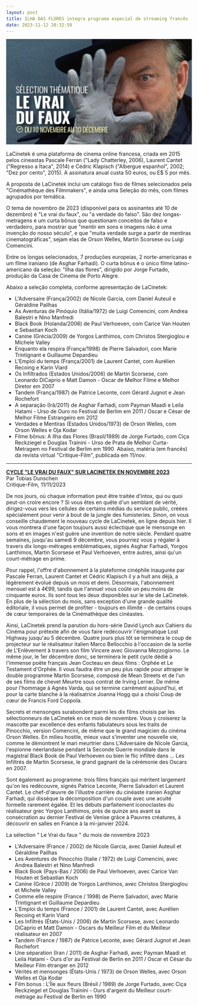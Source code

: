 ```yaml
---
layout: post
title: ILHA DAS FLORES integra programa especial de streaming francês
date: 2023-11-12 20:32:59
---
```

![](/uploads/verite-faux.jpg)

LaCinetek é uma plataforma de cinema online francesa, criada em 2015 pelos cineastas Pascale Ferran ("Lady Chatterley, 2006), Laurent Cantet ("Regresso a Ítaca", 2014) e Cédric Klapisch ("Albergue espanhol", 2002; "Dez por cento", 2015). A assinatura anual custa 50 euros, ou E$ 5 por mês.

A proposta de LaCinetek inclui um catálogo fixo de filmes selecionados pela "Cinémathèque des Filmmakers", e ainda uma Seleção do mês, com filmes agrupados por temática.

O tema de novembro de 2023 (disponível para os assinantes até 10 de dezembro) é "Le vrai du faux", ou "a verdade do falso". São dez longas-metragens e um curta bônus que questionam conceitos de falso e verdadeiro, para mostrar que "mentir em sons e imagens não é uma invenção do nosso século", e que "muita verdade surge a partir de mentiras cinematográficas", sejam elas de Orson Welles, Martin Scorsese ou Luigi Comencini.

Entre os longas selecionados, 7 produções europeias, 2 norte-americanas e um filme iraniano (de Asghar Farhadi). O curta bônus é o único filme latino-americano da seleção: "Ilha das flores", dirigido por Jorge Furtado, produção da Casa de Cinema de Porto Alegre.

Abaixo a seleção completa, conforme apresentação de LaCinetek:

* L'Adversaire (França/2002) de Nicole Garcia, com Daniel Auteuil e Géraldine Pailhas
* As Aventuras de Pinóquio (Itália/1972) de Luigi Comencini, com Andrea Balestri e Nino Manfredi
* Black Book (Holanda/2006) de Paul Verhoeven, com Carice Van Houten e Sebastian Koch
* Canine (Grécia/2009) de Yorgos Lanthimos, com Christos Stergioglou e Michele Valley
* Enquanto ela respira (França/1998) de Pierre Salvadori, com Marie Trintignant e Guillaume Depardieu
* L'Emploi du temps (França/2001) de Laurent Cantet, com Aurélien Recoing e Karin Viard
* Os Infiltrados (Estados Unidos/2006) de Martin Scorsese, com Leonardo DiCaprio e Matt Damon - Oscar de Melhor Filme e Melhor Diretor em 2007
* Tandem (França/1987) de Patrice Leconte, com Gérard Jugnot e Jean Rochefort
* A separação (Irã/2011) de Asghar Farhadi, com Payman Maadi e Leila Hatami - Urso de Ouro no Festival de Berlim em 2011 / Oscar e César de Melhor Filme Estrangeiro em 2012
* Verdades e Mentiras (Estados Unidos/1973) de Orson Welles, com Orson Welles e Oja Kodar
* Filme bônus: A Ilha das Flores (Brasil/1989) de Jorge Furtado, com Ciça Reckziegel e Douglas Trainini - Urso de Prata de Melhor Curta-Metragem no Festival de Berlim em 1990
  ​
  Abaixo, matéria (em francês) da revista virtual "Critique-Film", publicada em 11/nov.

- - -

**[](https://www.critique-film.fr/cycle-le-vrai-du-faux-sur-lacinetek-en-novembre-2023/)[CYCLE "LE VRAI DU FAUX" SUR LACINETEK EN NOVEMBRE 2023](https://www.critique-film.fr/cycle-le-vrai-du-faux-sur-lacinetek-en-novembre-2023/)**\
Par Tobias Dunschen\
Critique-Film, 11/11/2023

De nos jours, où chaque information peut être traitée d'intox, qui ou quoi peut-on croire encore ? Si vous êtes en quête d'un semblant de vérité, dirigez-vous vers les cellules de certains médias du service public, créées spécialement pour venir à bout de la jungle des fumisteries. Sinon, on vous conseille chaudement le nouveau cycle de LaCinetek, en ligne depuis hier. Il vous montrera d'une façon toujours aussi éclectique que le mensonge en sons et en images n'est guère une invention de notre siècle. Pendant quatre semaines, jusqu'au samedi 9 décembre, vous pourriez vous y régaler à travers dix longs-métrages emblématiques, signés Asghar Farhadi, Yorgos Lanthimos, Martin Scorsese et Paul Verhoeven, entre autres, ainsi qu'un court-métrage en prime.

Pour rappel, l'offre d'abonnement à la plateforme cinéphile inaugurée par Pascale Ferran, Laurent Cantet et Cédric Klapisch il y a huit ans déjà, a légèrement évolué depuis un mois et demi. Désormais, l'abonnement mensuel est à 4€99, tandis que l'annuel vous coûte un peu moins de cinquante euros. Ils sont tous les deux disponibles sur le site de LaCinetek. En plus de la sélection du mois, sans exception d'une grande qualité éditoriale, il vous permet de profiter - toujours en illimité - de certains coups de cœur temporaires de la Cinémathèque des cinéastes.

Ainsi, LaCinetek prend la parution du hors-série David Lynch aux Cahiers du Cinéma pour prétexte afin de vous faire redécouvrir l'énigmatique Lost Highway jusqu'au 5 décembre. Quatre jours plus tôt se terminera le coup de projecteur sur le réalisateur italien Marco Bellocchio à l'occasion de la sortie de L'Enlèvement à travers son film Vincere avec Giovanna Mezzogiorno. Le même jour, le 1er décembre donc, se terminera le petit cycle dédié à l'immense poète français Jean Cocteau en deux films : Orphée et Le Testament d'Orphée. Il vous faudra être un peu plus rapide pour attraper le double programme Martin Scorsese, composé de Mean Streets et de l'un de ses films de chevet Meurtre sous contrat de Irving Lerner. De même pour l'hommage à Agnès Varda, qui se termine carrément aujourd'hui, et pour la carte blanche à la réalisatrice Joanna Hogg qui a choisi Coup de cœur de Francis Ford Coppola.

Secrets et mensonges surabondent parmi les dix films choisis par les sélectionneurs de LaCinetek en ce mois de novembre. Vous y croiserez la mascotte par excellence des enfants fabulateurs sous les traits de Pinocchio, version Comencini, de même que le grand magicien du cinéma Orson Welles. En milieu hostile, mieux vaut s'inventer une nouvelle vie, comme le démontrent le mari meurtrier dans L'Adversaire de Nicole Garcia, l'espionne néerlandaise pendant la Seconde Guerre mondiale dans le magistral Black Book de Paul Verhoeven ou bien le flic infiltré dans ... Les Infiltrés de Martin Scorsese, le grand gagnant de la cérémonie des Oscars en 2007.

Sont également au programme: trois films français qui méritent largement qu'on les redécouvre, signés Patrice Leconte, Pierre Salvadori et Laurent Cantet. Le chef-d'œuvre de l'illustre carrière du cinéaste iranien Asghar Farhadi, qui dissèque la décomposition d'un couple avec une acuité formelle rarement égalée. Et les débuts parfaitement iconoclastes du réalisateur grec Yorgos Lanthimos, près de quinze ans avant sa consécration au dernier Festival de Venise grâce à Pauvres créatures, à découvrir en salles en France à la mi-janvier 2024.

La sélection " Le Vrai du faux " du mois de novembre 2023

* L'Adversaire (France / 2002) de Nicole Garcia, avec Daniel Auteuil et Géraldine Pailhas
* Les Aventures de Pinocchio (Italie / 1972) de Luigi Comencini, avec Andrea Balestri et Nino Manfredi
* Black Book (Pays-Bas / 2006) de Paul Verhoeven, avec Carice Van Houten et Sebastian Koch
* Canine (Grèce / 2009) de Yorgos Lanthimos, avec Christos Stergioglou et Michele Valley
* Comme elle respire (France / 1998) de Pierre Salvadori, avec Marie Trintignant et Guillaume Depardieu
* L'Emploi du temps (France / 2001) de Laurent Cantet, avec Aurélien Recoing et Karin Viard
* Les Infiltrés (États-Unis / 2006) de Martin Scorsese, avec Leonardo DiCaprio et Matt Damon - Oscars du Meilleur Film et du Meilleur réalisateur en 2007
* Tandem (France / 1987) de Patrice Leconte, avec Gérard Jugnot et Jean Rochefort
* Une séparation (Iran / 2011) de Asghar Farhadi, avec Payman Maadi et Leila Hatami - Ours d'or au Festival de Berlin en 2011 / Oscar et César du Meilleur Film étranger en 2012
* Vérités et mensonges (États-Unis / 1973) de Orson Welles, avec Orson Welles et Oja Kodar
* Film bonus : L'Île aux fleurs (Brésil / 1989) de Jorge Furtado, avec Ciça Reckziegel et Douglas Trainini - Ours d'argent du Meilleur court-métrage au Festival de Berlin en 1990
